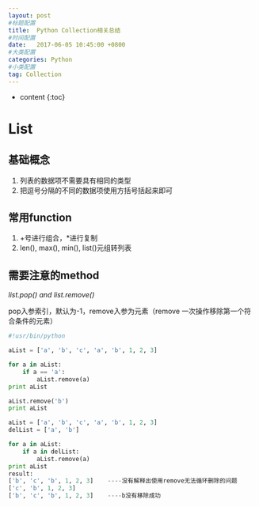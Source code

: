```yaml
---
layout: post
#标题配置
title:  Python Collection相关总结
#时间配置
date:   2017-06-05 10:45:00 +0800
#大类配置
categories: Python
#小类配置
tag: Collection
---
```


* content
{:toc}

# List
## 基础概念
1. 列表的数据项不需要具有相同的类型
2. 把逗号分隔的不同的数据项使用方括号括起来即可

## 常用function
1. +号进行组合，*进行复制
2. len(), max(), min(), list()元组转列表


## 需要注意的method
*list.pop() and list.remove()*

pop入参索引，默认为-1，remove入参为元素（remove 一次操作移除第一个符合条件的元素）
```python
#!usr/bin/python

aList = ['a', 'b', 'c', 'a', 'b', 1, 2, 3]

for a in aList:
    if a == 'a':
        aList.remove(a)
print aList

aList.remove('b')
print aList

aList = ['a', 'b', 'c', 'a', 'b', 1, 2, 3]
delList = ['a', 'b']

for a in aList:
    if a in delList:
        aList.remove(a)
print aList
result:
['b', 'c', 'b', 1, 2, 3]    ----没有解释出使用remove无法循环删除的问题
['c', 'b', 1, 2, 3]
['b', 'c', 'b', 1, 2, 3]    ----b没有移除成功
```




